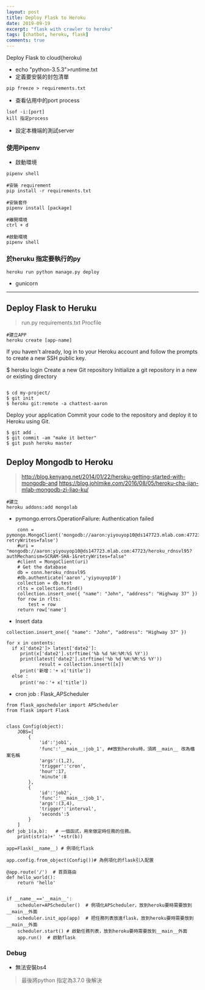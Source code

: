 ```yaml
---
layout: post
title: Deploy Flask to Heroku
date: 2019-09-19
excerpt: "flask with crawler to heroku"
tags: [chatbot, heroku, flask]
comments: true
---
```


Deploy Flask to cloud(heroku)

- echo "python-3.5.3">runtime.txt
- 定義要安裝的封包清單

```python=
pip freeze > requirements.txt
```

- 查看佔用中的port process

```
lsof -i:[port]
kill 指定process
```

- 設定本機端的測試server



### 使用Pipenv

- 啟動環境
```python=
pipenv shell

#安裝 requirement
pip install -r requirements.txt

#安裝套件
pipenv install [package]

#離開環境
ctrl + d

#啟動環境
pipenv shell

```

### 於heruku 指定要執行的py
```python=
heroku run python manage.py deploy

```

- gunicorn


---
## Deploy Flask to Heruku
> run.py
> requirements.txt
> Procfile
> 
```python=
#建立APP
heroku create [app-name]
```
If you haven't already, log in to your Heroku account and follow the prompts to create a new SSH public key.

$ heroku login
Create a new Git repository
Initialize a git repository in a new or existing directory
```python=

$ cd my-project/
$ git init
$ heroku git:remote -a chattest-aaron
```
Deploy your application
Commit your code to the repository and deploy it to Heroku using Git.

```python=
$ git add .
$ git commit -am "make it better"
$ git push heroku master
```
## Deploy Mongodb to Heroku

> http://blog.kenyang.net/2014/01/22/heroku-getting-started-with-mongodb-and
> https://blog.johlmike.com/2016/08/05/heroku-cha-jian-mlab-mongodb-zi-liao-ku/

```python=
#建立
heroku addons:add mongolab

```

- pymongo.errors.OperationFailure: Authentication failed
```python=
    conn = pymongo.MongoClient('mongodb://aaron:yiyouyop10@ds147723.mlab.com:47723/heroku_rdnsvl95?retryWrites=false')
    #uri = "mongodb://aaron:yiyouyop10@ds147723.mlab.com:47723/heroku_rdnsvl95?authMechanism=SCRAM-SHA-1&retryWrites=false"
    #client = MongoClient(uri)
    # Get the database
    db = conn.heroku_rdnsvl95
    #db.authenticate('aaron','yiyouyop10')
    collection = db.test
    rlts = collection.find()
    collection.insert_one({ "name": "John", "address": "Highway 37" })  
    for row in rlts:
        test = row
    return row['name']
```

- Insert data
```python=
collection.insert_one({ "name": "John", "address": "Highway 37" })  
    
for x in contents:
  if x['date2']> latest['date2']:
     print(x['date2'].strftime('%b %d %H:%M:%S %Y'))
     print(latest['date2'].strftime('%b %d %H:%M:%S %Y'))
            result = collection.insert([x]) 
     print('新增：'+ x['title'])
  else :
     print('no：'+ x['title'])
```

- cron job : Flask_APScheduler
```python=
from flask_apscheduler import APScheduler
from flask import Flask


class Config(object):
    JOBS=[
        {
            'id':'job1',
            'func':'__main__:job_1', ##放到heroku時，須將__main__ 改為檔案名稱
            'args':(1,2),
            'trigger':'cron',
            'hour':17,
            'minute':8
        },
        {
            'id':'job2',
            'func':'__main__:job_1',
            'args':(3,4),
            'trigger':'interval',
            'seconds':5
        }
    ]
def job_1(a,b):   # 一個函式，用來做定時任務的任務。
    print(str(a)+' '+str(b))

app=Flask(__name__) # 例項化flask

app.config.from_object(Config())# 為例項化的flask引入配置

@app.route('/')  # 首頁路由
def hello_world():
    return 'hello'


if __name__=='__main__':
    scheduler=APScheduler()  # 例項化APScheduler，放到heroku要時需要放到__main__外面
    scheduler.init_app(app)  # 把任務列表放進flask，放到heroku要時需要放到__main__外面
    scheduler.start() # 啟動任務列表，放到heroku要時需要放到__main__外面
    app.run()  # 啟動flask

```


### Debug

- 無法安裝bs4

> 最後將python 指定為3.7.0 後解決
